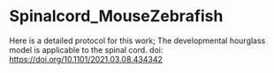 # Spinalcord_MouseZebrafish

Here is a detailed protocol for this work; The developmental hourglass model is applicable to the spinal cord. doi: https://doi.org/10.1101/2021.03.08.434342
